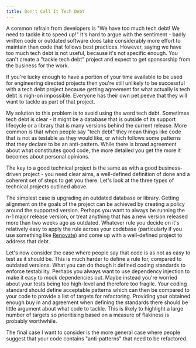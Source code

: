 ```yaml
---
title: Don't Call It Tech Debt
---
```

A common refrain from developers is "We have too much tech debt! We need to tackle it to
speed up!" It's hard to argue with the sentiment - badly written code or outdated software does
take considerably more effort to maintain than code that follows best practices. However, saying
we have too much tech debt is not useful, because it's not specific enough. You can't create a
"tackle tech debt" project and expect to get sponsorship from the business for the work.

If you're lucky enough to have a portion of your time available to be used for engineering
directed projects then you're still unlikely to be successful with a tech debt project
because getting agreement for what actually is tech debt is nigh-on impossible. Everyone
has their own pet peeve that they will want to tackle as part of that project.

My solution to this problem is to avoid using the word tech debt. Sometimes tech debt is clear -
it might be a database that is outside of its support lifecycle or a library that is many versions
behind the current release. More common is that when people say "tech debt" they mean things like
code that is not as testable as they would like, or which follows some patterns that they declare
to be an anti-pattern. While there is broad agreement about what constitutes good code, the more
detailed you get the more it becomes about personal opinions.

The key to a good technical project is the same as with a good business-driven project - you need
clear aims, a well-defined definition of done and a coherent set of steps to get you there. Let's
look at the three types of technical projects outlined above.

The simplest case is upgrading an outdated database or library. Getting alignment on the goals of
the project can be achieved by creating a policy around the supported version. Perhaps you want to always
be running the n-1 major release version, or treat anything that has a new version released more
than two weeks ago as outdated. Whatever rule you decide on it's relatively easy to apply the rule
across your codebase (particularly if you use something like
[Renovate](https://www.whitesourcesoftware.com/free-developer-tools/renovate/)) and come up with a
well-defined project to address that debt.

Let's now consider the case where people say that code is as not as easy to test as it should be.
This is much harder to define a rule for, compared to outdated versions. What you can do though it
defined coding standards to enforce testability. Perhaps you always want to use dependency
injection to make it easy to mock dependencies out. Maybe instead you're worried about your
tests being too high-level and therefore too fragile. Your coding standard should define acceptable
patterns which can then be compared to your code to provide a list of targets for refactoring.
Providing your obtained enough buy in and agreement when defining the standards there should be
little argument about what code to tackle. This is likely to highlight a large number of targets
so prioritising based on a measure of flakiness is probably worthwhile.

The final case I want to consider is the more general case where people suggest that your code
contains "anti-patterns" that need to be refactored.
